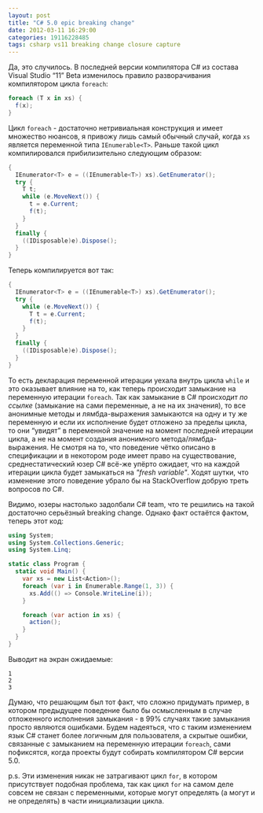 ```yaml
---
layout: post
title: "C# 5.0 epic breaking change"
date: 2012-03-11 16:29:00
categories: 19116228485
tags: csharp vs11 breaking change closure capture
---
```

Да, это случилось. В последней версии компилятора C# из состава Visual Studio “11” Beta изменилось правило разворачивания компилятором цикла `foreach`:

```c#
foreach (T x in xs) {
  f(x);
}
```

Цикл `foreach` - достаточно нетривиальная конструкция и имеет множество нюансов, я привожу лишь самый обычный случай, когда `xs` является переменной типа `IEnumerable<T>`. Раньше такой цикл компилировался прибилизительно следующим образом:

```c#
{
  IEnumerator<T> e = ((IEnumerable<T>) xs).GetEnumerator();
  try {
    T t;
    while (e.MoveNext()) {
      t = e.Current;
      f(t);
    }
  }
  finally {
    ((IDisposable)e).Dispose();
  }
}
```

Теперь компилируется вот так:

```c#
{
  IEnumerator<T> e = ((IEnumerable<T>) xs).GetEnumerator();
  try {
    while (e.MoveNext()) {
      T t = e.Current;
      f(t);
    }
  }
  finally {
    ((IDisposable)e).Dispose();
  }
}
```

То есть декларация переменной итерации уехала внутрь цикла `while` и это оказывает влияние на то, как теперь происходит замыкание на переменную итерации `foreach`. Так как замыкание в C# происходит *по ссылке* (замыкание на сами переменные, а не на их значения), то все анонимные методы и лямбда-выражения замыкаются на одну и ту же переменную и если их исполнение будет отложено за пределы цикла, то они “увидят” в переменной значение на момент последней итерации цикла, а не на момент создания анонимного метода/лямбда-выражения. Не смотря на то, что поведение чётко описано в спецификации и в некотором роде имеет право на существование, среднестатический юзер C# всё-же упёрто ожидает, что на каждой итерации цикла будет замыкаться на *"fresh variable"*. Ходят шутки, что изменение этого поведение убрало бы на StackOverflow добрую треть вопросов по C#.

Видимо, юзеры настолько задолбали C# team, что те решились на такой достаточно серьёзный breaking change. Однако факт остаётся фактом, теперь этот код:

```c#
using System;
using System.Collections.Generic;
using System.Linq;

static class Program {
  static void Main() {
    var xs = new List<Action>();
    foreach (var i in Enumerable.Range(1, 3)) {
      xs.Add(() => Console.WriteLine(i));
    }

    foreach (var action in xs) {
      action();
    }
  }
}
```

Выводит на экран ожидаемые:

```
1
2
3

```
Думаю, что решающим был тот факт, что сложно придумать пример, в котором предыдущее поведение было бы осмысленным в случае отложенного исполнения замыкания - в 99% случаях такие замыкания просто являются ошибками. Будем надеяться, что с таким изменением язык C# станет более логичным для пользователя, а скрытые ошибки, связанные с замыканием на переменную итерации `foreach`, сами пофиксятся, когда проекты будут собирать компилятором C# версии 5.0.

p.s. Эти изменения никак не затрагивают цикл `for`, в котором присутствует подобная проблема, так как цикл `for` на самом деле совсем не связан с переменными, которые могут определять (а могут и не определять) в части инициализации цикла.